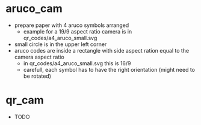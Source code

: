 # aruco_cam

- prepare paper with 4 aruco symbols arranged 
  - example for a 19/9 aspect ratio camera is in qr_codes/a4_aruco_small.svg
- small circle is in the upper left corner
- aruco codes are inside a rectangle with side aspect ration equal to the camera aspect ratio 
  - in qr_codes/a4_aruco_small.svg this is 16/9
  - carefull, each symbol has to have the right orientation (might need to be rotated)

# qr_cam

- TODO
